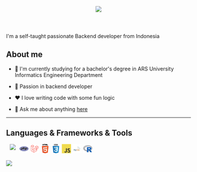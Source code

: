 <h1 align="center">
  <a href="https://git.io/typing-svg">
    <img src="https://readme-typing-svg.herokuapp.com/?lines=Hello,+There!+👋; This+Wira+Sanjaya....;Nice+to+meet+you!&center=true&size=30">
  </a>
</h1>

<br />

I'm a self-taught passionate Backend developer from Indonesia

<h2>About me</h2>

- 🔬 I'm currently studying for a bachelor's degree in ARS University Informatics Engineering Department

- 💼 Passion in backend developer

- ❤️ I love writing code with some fun logic

- 💬 Ask me about anything [here](https://github.com/wira142/wira142/issues)
<hr>
<h2>Languages & Frameworks & Tools</h2>
<code><img height="25" alt="php" src="https://raw.githubusercontent.com/github/explore/80688e429a7d4ef2fca1e82350fe8e3517d3494d/topics/php/php.png"></code>
<code><img height="25" alt="laravel" src="https://raw.githubusercontent.com/github/explore/5c058a388828bb5fde0bcafd4bc867b5bb3f26f3/topics/laravel/laravel.png"></code>
<code><img height="25" alt="html" src="https://raw.githubusercontent.com/github/explore/80688e429a7d4ef2fca1e82350fe8e3517d3494d/topics/html/html.png"></code>
<code><img height="25" alt="css" src="https://raw.githubusercontent.com/github/explore/80688e429a7d4ef2fca1e82350fe8e3517d3494d/topics/css/css.png"></code>
<code><img height="25" alt="javascript" src="https://raw.githubusercontent.com/github/explore/80688e429a7d4ef2fca1e82350fe8e3517d3494d/topics/javascript/javascript.png"></code>
<code><img height="25" alt="mysql" src="https://raw.githubusercontent.com/github/explore/5c058a388828bb5fde0bcafd4bc867b5bb3f26f3/topics/mysql/mysql.png"></code>
<code><img height="25" alt="r" src="https://raw.githubusercontent.com/github/explore/5c058a388828bb5fde0bcafd4bc867b5bb3f26f3/topics/r/r.png"></code>

<img align="left" hspace="10" src="https://github-readme-stats.vercel.app/api?username=wira142&show_icons=true&title_color=fff&icon_color=79ff97&text_color=9f9f9f&bg_color=151515">

<a href="https://github.com/wira142/github-readme-stats"><img align="center" src="https://github-readme-stats.vercel.app/api/top-langs/?username=wira142&layout=compact&theme=buefy&hide_border=true" /></a>
